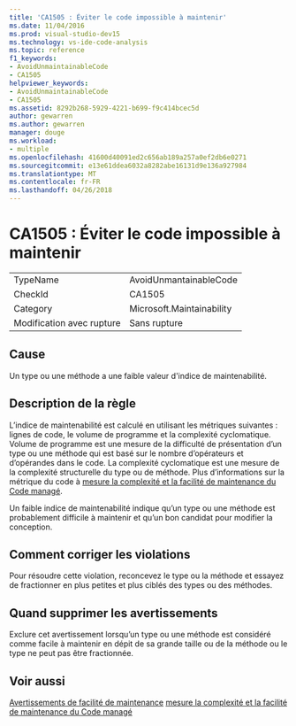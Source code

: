 ```yaml
---
title: 'CA1505 : Éviter le code impossible à maintenir'
ms.date: 11/04/2016
ms.prod: visual-studio-dev15
ms.technology: vs-ide-code-analysis
ms.topic: reference
f1_keywords:
- AvoidUnmaintainableCode
- CA1505
helpviewer_keywords:
- AvoidUnmaintainableCode
- CA1505
ms.assetid: 8292b268-5929-4221-b699-f9c414bcec5d
author: gewarren
ms.author: gewarren
manager: douge
ms.workload:
- multiple
ms.openlocfilehash: 41600d40091ed2c656ab189a257a0ef2db6e0271
ms.sourcegitcommit: e13e61ddea6032a8282abe16131d9e136a927984
ms.translationtype: MT
ms.contentlocale: fr-FR
ms.lasthandoff: 04/26/2018
---
```

# <a name="ca1505-avoid-unmaintainable-code"></a>CA1505 : Éviter le code impossible à maintenir
|||
|-|-|
|TypeName|AvoidUnmantainableCode|
|CheckId|CA1505|
|Category|Microsoft.Maintainability|
|Modification avec rupture|Sans rupture|

## <a name="cause"></a>Cause
 Un type ou une méthode a une faible valeur d'indice de maintenabilité.

## <a name="rule-description"></a>Description de la règle
 L’indice de maintenabilité est calculé en utilisant les métriques suivantes : lignes de code, le volume de programme et la complexité cyclomatique. Volume de programme est une mesure de la difficulté de présentation d’un type ou une méthode qui est basé sur le nombre d’opérateurs et d’opérandes dans le code. La complexité cyclomatique est une mesure de la complexité structurelle du type ou de méthode. Plus d’informations sur la métrique du code à [mesure la complexité et la facilité de maintenance du Code managé](../code-quality/measuring-complexity-and-maintainability-of-managed-code.md).

 Un faible indice de maintenabilité indique qu’un type ou une méthode est probablement difficile à maintenir et qu’un bon candidat pour modifier la conception.

## <a name="how-to-fix-violations"></a>Comment corriger les violations
 Pour résoudre cette violation, reconcevez le type ou la méthode et essayez de fractionner en plus petites et plus ciblés des types ou des méthodes.

## <a name="when-to-suppress-warnings"></a>Quand supprimer les avertissements
 Exclure cet avertissement lorsqu’un type ou une méthode est considéré comme facile à maintenir en dépit de sa grande taille ou de la méthode ou le type ne peut pas être fractionnée.

## <a name="see-also"></a>Voir aussi
 [Avertissements de facilité de maintenance](../code-quality/maintainability-warnings.md) [mesure la complexité et la facilité de maintenance du Code managé](../code-quality/measuring-complexity-and-maintainability-of-managed-code.md)